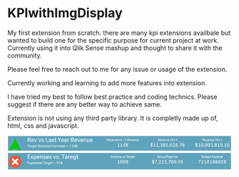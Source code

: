 # KPIwithImgDisplay
My first extension from scratch. there are many kpi extensions availbale but wanted to build one for the specific purpose for current project at work. Currently using it into Qlik Sense mashup and thought to share it with the community.

Please feel free to reach out to me for any issue or usage of the extension.

Currently working and learning to add more features into extension.

I have tried my best to follow best practice and coding technics. Please suggest if there are any better way to achieve same.

Extension is not using any third party library. It is completly made up of, html, css and javascript.

![KPIwithImgDisplay](img/Extension.PNG)
